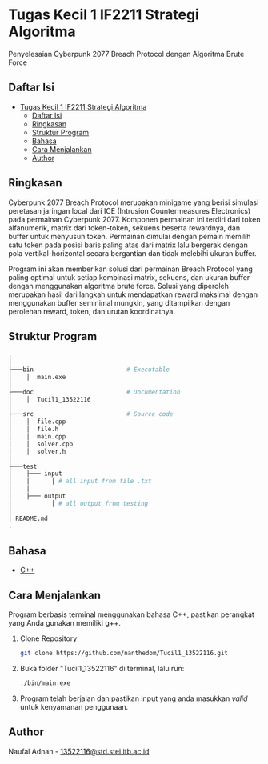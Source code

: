 # Tugas Kecil 1 IF2211 Strategi Algoritma
Penyelesaian Cyberpunk 2077 Breach Protocol dengan Algoritma Brute Force

## Daftar Isi
- [Tugas Kecil 1 IF2211 Strategi Algoritma](#Tugas-Kecil-1-IF2211-Strategi-Algoritma)
  - [Daftar Isi](#Daftar-Isi)
  - [Ringkasan](#Ringkasan)
  - [Struktur Program](#Struktur-Program)
  - [Bahasa](#Bahasa)
  - [Cara Menjalankan](#Cara-Menjalankan)
  - [Author](#Author)

## Ringkasan
Cyberpunk 2077 Breach Protocol merupakan minigame yang berisi simulasi peretasan jaringan local dari ICE (Intrusion Countermeasures Electronics) pada permainan Cyberpunk 2077. Komponen permainan ini terdiri dari token alfanumerik, matrix dari token-token, sekuens beserta rewardnya, dan buffer untuk menyusun token. Permainan dimulai dengan pemain memilih satu token pada posisi baris paling atas dari matrix lalu bergerak dengan pola vertikal-horizontal secara bergantian dan tidak melebihi ukuran buffer.

Program ini akan memberikan solusi dari permainan Breach Protocol yang paling optimal untuk setiap kombinasi matrix, sekuens, dan ukuran buffer dengan menggunakan algoritma brute force. Solusi yang diperoleh merupakan hasil dari langkah untuk mendapatkan reward maksimal dengan menggunakan buffer seminimal mungkin, yang ditampilkan dengan perolehan reward, token, dan urutan koordinatnya.

## Struktur Program
```bash
.
│   
├───bin                          # Executable
│    │  main.exe
│
├───doc                          # Documentation
│    │  Tucil1_13522116
│
├───src                          # Source code
│    │  file.cpp
│    │  file.h
│    │  main.cpp
│    │  solver.cpp
│    │  solver.h
│
├───test                        
│    ├─── input
│    │      │ # all input from file .txt
│    │
│    ├─── output
│           │ # all output from testing
│
│ README.md
.
```

## Bahasa
* [C++](https://isocpp.org/)

## Cara Menjalankan
Program berbasis terminal menggunakan bahasa C++, pastikan perangkat yang Anda gunakan memiliki g++.
1. Clone Repository
   ```sh
   git clone https://github.com/nanthedom/Tucil1_13522116.git
   ```
2. Buka folder "Tucil1_13522116" di terminal, lalu run:
   ```sh
   ./bin/main.exe
   ```
3. Program telah berjalan dan pastikan input yang anda masukkan *valid* untuk kenyamanan penggunaan.

## Author
Naufal Adnan - 13522116@std.stei.itb.ac.id